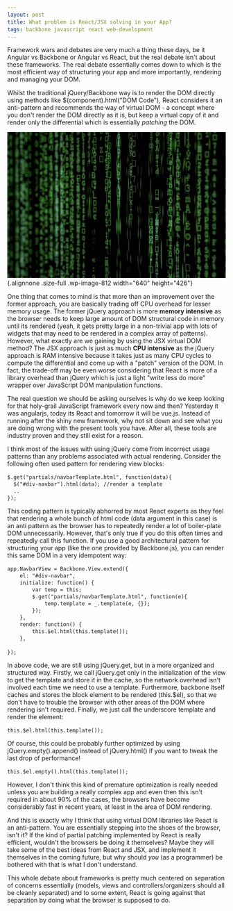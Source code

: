 ```yaml
---
layout: post
title: What problem is React/JSX solving in your App?
tags: backbone javascript react web-development
---
```


Framework wars and debates are very much a thing these days, be it Angular vs Backbone or Angular vs React, but the real debate isn't about these frameworks. The real debate essentially comes down to which is the most efficient way of structuring your app and more importantly, rendering and managing your DOM.<!--more-->

Whilst the traditional jQuery/Backbone way is to render the DOM directly using methods like \$(component).html("DOM Code"), React considers it an anti-pattern and recommends the way of virtual DOM - a concept where you don't render the DOM directly as it is, but keep a virtual copy of it and render only the differential which is essentially *patching* the DOM.

![JavaScript Frameworks](/uploads/2018/07/js-frameworks.jpeg){.alignnone .size-full .wp-image-812 width="640" height="426"}

One thing that comes to mind is that more than an improvement over the former approach, you are basically trading off CPU overhead for lesser memory usage. The former jQuery approach is more **memory intensive** as the browser needs to keep large amount of DOM structural code in memory until its rendered (yeah, it gets pretty large in a non-trivial app with lots of widgets that may need to be rendered in a complex array of patterns). However, what exactly are we gaining by using the JSX virtual DOM method? The JSX approach is just as much **CPU intensive** as the jQuery approach is RAM intensive because it takes just as many CPU cycles to compute the differential and come up with a "patch" version of the DOM. In fact, the trade-off may be even worse considering that React is more of a library overhead than jQuery which is just a light "write less do more" wrapper over JavaScript DOM manipulation functions.

The real question we should be asking ourselves is why do we keep looking for that holy-grail JavaScript framework every now and then? Yesterday it was angularjs, today its React and tomorrow it will be vue.js. Instead of running after the shiny new framework, why not sit down and see what you are doing wrong with the present tools you have. After all, these tools are industry proven and they still exist for a reason.

I think most of the issues with using jQuery come from incorrect usage patterns than any problems associated with actual rendering. Consider the following often used pattern for rendering view blocks:

    $.get("partials/navbarTemplate.html", function(data){
      $("#div-navbar").html(data); //render a template
      ..
    });

This coding pattern is typically abhorred by most React experts as they feel that rendering a whole bunch of html code (data argument in this case) is an anti pattern as the browser has to repeatedly render a lot of boiler-plate DOM unnecessarily. However, that's only true if you do this often times and repeatedly call this function. If you use a good architectural pattern for structuring your app (like the one provided by Backbone.js), you can render this same DOM in a very idempotent way:

    app.NavbarView = Backbone.View.extend({
        el: "#div-navbar",
        initialize: function() {
            var temp = this;
            $.get("partials/navbarTemplate.html", function(e){
                temp.template = _.template(e, {});
            });
        },
        render: function() {
            this.$el.html(this.template());
        },

    });

In above code, we are still using jQuery.get, but in a more organized and structured way. Firstly, we call jQuery.get only in the initialization of the view to get the template and store it in the cache, so the network overhead isn't involved each time we need to use a template. Furthermore, backbone itself caches and stores the block element to be rendered (this.\$el), so that we don't have to trouble the browser with other areas of the DOM where rendering isn't required. Finally, we just call the underscore template and render the element:

    this.$el.html(this.template());

Of course, this could be probably further optimized by using jQuery.empty().append() instead of jQuery.html() if you want to tweak the last drop of performance!

    this.$el.empty().html(this.template());

However, I don't think this kind of premature optimization is really needed unless you are building a really complex app and even then this isn't required in about 90% of the cases, the browsers have become considerably fast in recent years, at least in the area of DOM rendering.

And this is exactly why I think that using virtual DOM libraries like React is an anti-pattern. You are essentially stepping into the shoes of the browser, isn't it? If the kind of partial patching implemented by React is really efficient, wouldn't the browsers be doing it themselves? Maybe they will take some of the best ideas from React and JSX, and implement it themselves in the coming future, but why should *you* (as a programmer) be bothered with that is what I don't understand.

This whole debate about frameworks is pretty much centered on separation of concerns essentially (models, views and controllers/organizers should all be cleanly separated) and to some extent, React is going against that separation by doing what the browser is supposed to do.
